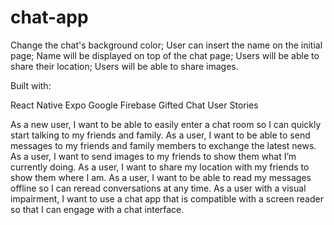 # chat-app

Change the chat's background color; User can insert the name on the initial page; Name will be displayed on top of the chat page; Users will be able to share their location; Users will be able to share images.

Built with:

React Native
Expo
Google Firebase
Gifted Chat
User Stories

As a new user, I want to be able to easily enter a chat room so I can quickly start talking to my friends and family.
As a user, I want to be able to send messages to my friends and family members to exchange the latest news.
As a user, I want to send images to my friends to show them what I’m currently doing.
As a user, I want to share my location with my friends to show them where I am.
As a user, I want to be able to read my messages offline so I can reread conversations at any time.
As a user with a visual impairment, I want to use a chat app that is compatible with a screen reader so that I can engage with a chat interface.
